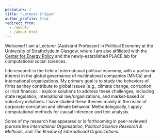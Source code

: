 ```yaml
---
permalink: /
title: "Lorenzo Crippa"
author_profile: true
redirect_from: 
  - /about/
  - /about.html
---
```


Welcome! I am a Lecturer (Assistant Professor) in Political Economy at the [University of Strathclyde](https://www.strath.ac.uk/staff/crippalorenzomr/) in Glasgow, where I am also affiliated with the [Center for Energy Policy](https://www.strath.ac.uk/humanities/centreforenergypolicy/) and the newly-established PLACE lab for computational social sciences.

I do research in the field of international political economy, with a particular interest in the global governance of multinational companies (MNCs) and international organizations. My primary goal is to study the behaviors of firms as they contribute to global issues (e.g., climate change, corruption, or illicit finance). I explore solutions to address these challenges, including state regulation, international law/organizations, and market-based or voluntary initiatives. I have studied these themes mainly in the realm of corporate corruption and climate behavior. Methodologically, I apply computational methods for causal inference and text analysis.

Some of my research has appeared or is forthcoming in peer-reviewed journals like _International Organization_, _Political Science Research & Methods_, and _The Review of International Organizations_.